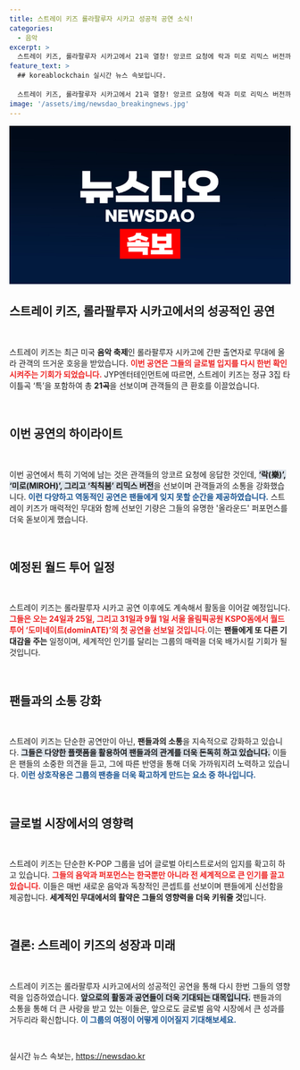 ```yaml
---
title: 스트레이 키즈 롤라팔루자 시카고 성공적 공연 소식!
categories:
  - 음악
excerpt: >
  스트레이 키즈, 롤라팔루자 시카고에서 21곡 열창! 앙코르 요청에 락과 미로 리믹스 버전까지 선보이며 팬들의 환호를 이끌어냈다. 오는 9월 서울에서 월드투어 첫 공연이 예정되어 있다!
feature_text: >
  ## koreablockchain 실시간 뉴스 속보입니다.

  스트레이 키즈, 롤라팔루자 시카고에서 21곡 열창! 앙코르 요청에 락과 미로 리믹스 버전까지 선보이며 팬들의 환호를 이끌어냈다. 오는 9월 서울에서 월드투어 첫 공연이 예정되어 있다!
image: '/assets/img/newsdao_breakingnews.jpg'
---
```


<p><img src="/assets/img/newsdao_breakingnews.jpg" alt="koreablockchain 속보" /></p>

<h2 data-ke-size="size26">스트레이 키즈, 롤라팔루자 시카고에서의 성공적인 공연</h2>

<p data-ke-size="size16">&nbsp;</p>

<p>스트레이 키즈는 최근 미국 <b>음악 축제</b>인 롤라팔루자 시카고에 간판 출연자로 무대에 올라 관객의 뜨거운 호응을 받았습니다. <b><span style="color: #ee2323;">이번 공연은 그들의 글로벌 입지를 다시 한번 확인시켜주는 기회가 되었습니다.</span></b> JYP엔터테인먼트에 따르면, 스트레이 키즈는 정규 3집 타이틀곡 ‘특’을 포함하여 총 <b>21곡</b>을 선보이며 관객들의 큰 환호를 이끌었습니다. </p>

<p data-ke-size="size16">&nbsp;</p>

<h2 data-ke-size="size26">이번 공연의 하이라이트</h2>

<p data-ke-size="size16">&nbsp;</p>

<p>이번 공연에서 특히 기억에 남는 것은 관객들의 앙코르 요청에 응답한 것인데, <b><span style="background-color: #21538527;">‘락(樂)’, ‘미로(MIROH)’, 그리고 ‘칙칙붐’ 리믹스 버전</span></b>을 선보이며 관객들과의 소통을 강화했습니다. <b><span style="color: #1a5490;">이런 다양하고 역동적인 공연은 팬들에게 잊지 못할 순간을 제공하였습니다.</span></b> 스트레이 키즈가 매력적인 무대와 함께 선보인 기량은 그들의 유명한 '올라운드' 퍼포먼스를 더욱 돋보이게 했습니다.</p>

<p data-ke-size="size16">&nbsp;</p>

<h2 data-ke-size="size26">예정된 월드 투어 일정</h2>

<p data-ke-size="size16">&nbsp;</p>

<p>스트레이 키즈는 롤라팔루자 시카고 공연 이후에도 계속해서 활동을 이어갈 예정입니다. <b><span style="color: #ee2323;">그들은 오는 24일과 25일, 그리고 31일과 9월 1일 서울 올림픽공원 KSPO돔에서 월드투어 ‘도미네이트(dominATE)’의 첫 공연을 선보일 것입니다.</span></b>이는 <b>팬들에게 또 다른 기대감을 주는</b> 일정이며, 세계적인 인기를 달리는 그룹의 매력을 더욱 배가시킬 기회가 될 것입니다.</p>

<p data-ke-size="size16">&nbsp;</p>

<h2 data-ke-size="size26">팬들과의 소통 강화</h2>

<p data-ke-size="size16">&nbsp;</p>

<p>스트레이 키즈는 단순한 공연만이 아닌, <b>팬들과의 소통</b>을 지속적으로 강화하고 있습니다. <b><span style="background-color: #21538527;">그들은 다양한 플랫폼을 활용하여 팬들과의 관계를 더욱 돈독히 하고 있습니다.</span></b> 이들은 팬들의 소중한 의견을 듣고, 그에 따른 반영을 통해 더욱 가까워지려 노력하고 있습니다. <b><span style="color: #1a5490;">이런 상호작용은 그룹의 팬층을 더욱 확고하게 만드는 요소 중 하나입니다.</span></b></p>

<p data-ke-size="size16">&nbsp;</p>

<h2 data-ke-size="size26">글로벌 시장에서의 영향력</h2>

<p data-ke-size="size16">&nbsp;</p>

<p>스트레이 키즈는 단순한 K-POP 그룹을 넘어 글로벌 아티스트로서의 입지를 확고히 하고 있습니다. <b><span style="color: #ee2323;">그들의 음악과 퍼포먼스는 한국뿐만 아니라 전 세계적으로 큰 인기를 끌고 있습니다.</span></b> 이들은 매번 새로운 음악과 독창적인 콘셉트를 선보이며 팬들에게 신선함을 제공합니다. <b>세계적인 무대에서의 활약은 그들의 영향력을 더욱 키워줄 것</b>입니다.</p>

<p data-ke-size="size16">&nbsp;</p>

<h2 data-ke-size="size26">결론: 스트레이 키즈의 성장과 미래</h2>

<p data-ke-size="size16">&nbsp;</p>

<p>스트레이 키즈는 롤라팔루자 시카고에서의 성공적인 공연을 통해 다시 한번 그들의 영향력을 입증하였습니다. <b><span style="background-color: #21538527;">앞으로의 활동과 공연들이 더욱 기대되는 대목입니다.</span></b> 팬들과의 소통을 통해 더 큰 사랑을 받고 있는 이들은, 앞으로도 글로벌 음악 시장에서 큰 성과를 거두리라 확신합니다. <b><span style="color: #1a5490;">이 그룹의 여정이 어떻게 이어질지 기대해보세요.</span></b></p>

<p data-ke-size="size16">&nbsp;</p>
실시간 뉴스 속보는, <a href="https://newsdao.kr" rel="dofollow">https://newsdao.kr</a>


